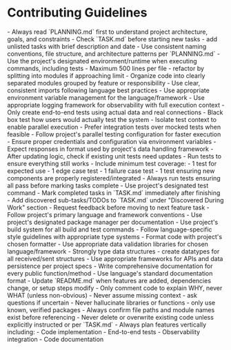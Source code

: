 # Contributing Guidelines

<context-requirements>
- Always read `PLANNING.md` first to understand project architecture, goals, and constraints
- Check `TASK.md` before starting new tasks - add unlisted tasks with brief description and date
- Use consistent naming conventions, file structure, and architecture patterns per `PLANNING.md`
- Use the project's designated environment/runtime when executing commands, including tests
</context-requirements>

<code-structure>
<file-limits>
- Maximum 500 lines per file - refactor by splitting into modules if approaching limit
</file-limits>

<organization>
- Organize code into clearly separated modules grouped by feature or responsibility
- Use clear, consistent imports following language best practices
- Use appropriate environment variable management for the language/framework
- Use appropriate logging framework for observability with full execution context
</organization>
</code-structure>

<testing-requirements>
<test-philosophy>
- Only create end-to-end tests using actual data and real connections
- Black box test how users would actually test the system
- Isolate test context to enable parallel execution
- Prefer integration tests over mocked tests when feasible
</test-philosophy>

<test-configuration>
- Follow project's parallel testing configuration for faster execution
- Ensure proper credentials and configuration via environment variables
- Expect responses in format used by project's data handling framework
</test-configuration>

<test-maintenance>
- After updating logic, check if existing unit tests need updates
- Run tests to ensure everything still works
- Include minimum test coverage:
  - 1 test for expected use
  - 1 edge case test
  - 1 failure case test
  - 1 test ensuring new components are properly registered/integrated
</test-maintenance>
</testing-requirements>

<task-completion>
<validation>
- Always run tests ensuring all pass before marking tasks complete
- Use project's designated test command
</validation>

<tracking>
- Mark completed tasks in `TASK.md` immediately after finishing
- Add discovered sub-tasks/TODOs to `TASK.md` under "Discovered During Work" section
- Request feedback before moving to next feature task
</tracking>
</task-completion>

<style-conventions>
<language-framework>
- Follow project's primary language and framework conventions
- Use project's designated package manager per documentation
- Use project's build system for all build and test commands
- Follow language-specific style guidelines with appropriate type systems
- Format code with project's chosen formatter
</language-framework>

<data-handling>
- Use appropriate data validation libraries for chosen language/framework
- Strongly type data structures - create datatypes for all received/sent structures
- Use appropriate frameworks for APIs and data persistence per project specs
</data-handling>

<documentation>
- Write comprehensive documentation for every public function/method
- Use language's standard documentation format
- Update `README.md` when features are added, dependencies change, or setup steps modify
- Only comment code to explain WHY, never WHAT (unless non-obvious)
</documentation>
</style-conventions>

<ai-behavior-rules>
<assumptions>
- Never assume missing context - ask questions if uncertain
- Never hallucinate libraries or functions - only use known, verified packages
- Always confirm file paths and module names exist before referencing
- Never delete or overwrite existing code unless explicitly instructed or per `TASK.md`
</assumptions>

<planning>
- Always plan features vertically including:
  - Code implementation
  - End-to-end tests
  - Observability integration
  - Code documentation
</planning>
</ai-behavior-rules>
